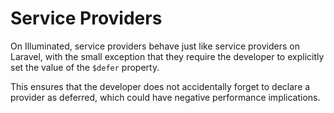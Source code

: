 # Service Providers

On Illuminated, service providers behave just like service providers on
Laravel, with the small exception that they require the developer to explicitly
set the value of the `$defer` property.

This ensures that the developer does not accidentally forget to declare a
provider as deferred, which could have negative performance implications.
